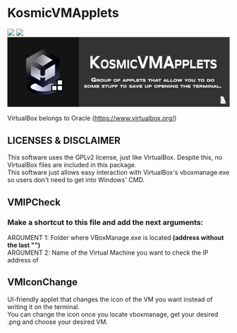 # KosmicVMApplets
![](https://img.shields.io/badge/version-1.1.0-blue) ![](https://img.shields.io/badge/intended%20for-VirtualBox-183861)
![alt text](https://github.com/kosmicteal/KosmicVMApplets/blob/master/05_KVMA.png)

VirtualBox belongs to Oracle (https://www.virtualbox.org/)

## LICENSES & DISCLAIMER
This software uses the GPLv2 license, just like VirtualBox. Despite this, no VirtualBox files are included in this package.<br>
This software just allows easy interaction with VirtualBox's vboxmanage.exe so users don't need to get into Windows' CMD.


## VMIPCheck
### Make a shortcut to this file and add the next arguments:<br>
ARGUMENT 1: Folder where VBoxManage.exe is located __(address without the last "\")__<br>
ARGUMENT 2: Name of the Virtual Machine you want to check the IP address of<br>

## VMIconChange
UI-friendly applet that changes the icon of the VM you want instead of writing it on the terminal.<br>
You can change the icon once you locate vboxmanage, get your desired .png and choose your desired VM.
